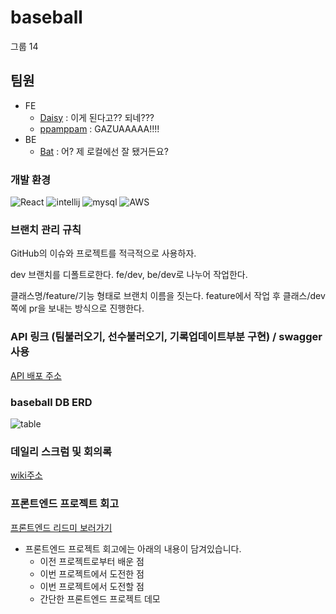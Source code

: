 # baseball
그룹 14

## 팀원

- FE
  - [Daisy](https://github.com/damilog) : 이게 된다고?? 되네???
  - [ppamppam](https://github.com/ppamppamman) : GAZUAAAAA!!!! 
- BE
  - [Bat](https://github.com/kjk402) : 어? 제 로컬에선 잘 됐거든요?

### 개발 환경
![React](https://user-images.githubusercontent.com/59398492/117407860-1e8e1200-af4a-11eb-8091-df53aa2649c2.jpg)
![intellij](https://user-images.githubusercontent.com/59398492/114123155-b76e4500-992c-11eb-9fab-bf298e70b01b.jpg)
![mysql](https://user-images.githubusercontent.com/59398492/114123158-b89f7200-992c-11eb-9392-e8823d075aa7.png)
![AWS](https://user-images.githubusercontent.com/59398492/114123162-b9380880-992c-11eb-9446-25729659d477.png)

### 브랜치 관리 규칙
GitHub의 이슈와 프로젝트를 적극적으로 사용하자.

dev 브랜치를 디폴트로한다.
fe/dev, be/dev로 나누어 작업한다.

클래스명/feature/기능 형태로 브랜치 이름을 짓는다.
feature에서 작업 후 클래스/dev 쪽에 pr을 보내는 방식으로 진행한다.

### API 링크 (팀불러오기, 선수불러오기, 기록업데이트부분 구현) / swagger 사용

[API 배포 주소](http://52.78.158.138:8080/swagger-ui.html#)


### baseball DB ERD
![table](https://user-images.githubusercontent.com/59398492/117410227-1be0ec00-af4d-11eb-86df-7c85e3c3d206.png)

### 데일리 스크럼 및 회의록
[wiki주소](https://github.com/kjk402/baseball/wiki/%ED%8C%80-%EB%8D%B0%EC%9D%BC%EB%A6%AC-%EC%8A%A4%ED%81%AC%EB%9F%BC-%EB%B0%8F-%ED%9A%8C%EC%9D%98-%EC%A0%95%EB%A6%AC)

### 프론트엔드 프로젝트 회고  
[프론트엔드 리드미 보러가기](https://github.com/kjk402/baseball/blob/dev/fe/README.md)  
- 프론트엔드 프로젝트 회고에는 아래의 내용이 담겨있습니다.
  - 이전 프로젝트로부터 배운 점
  - 이번 프로젝트에서 도전한 점
  - 이번 프로젝트에서 도전할 점
  - 간단한 프론트엔드 프로젝트 데모  

